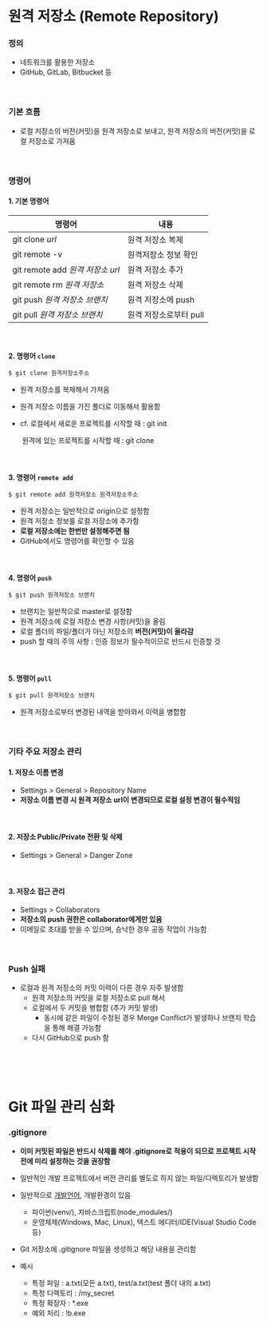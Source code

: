 # 원격 저장소 (Remote Repository)

### 정의

- 네트워크를 활용한 저장소
- GitHub, GitLab, Bitbucket 등

ㅤ

### 기본 흐름

- 로컬 저장소의 버전(커밋)을 원격 저장소로 보내고, 원격 저장소의 버전(커밋)을 로컬 저장소로 가져옴

ㅤ

### 명령어

#### 1. 기본 명령어

| 명령어                           | 내용                   |
| -------------------------------- | ---------------------- |
| git clone *url*                  | 원격 저장소 복제       |
| git remote -v                    | 원격저장소 정보 확인   |
| git remote add *원격 저장소 url* | 원격 저장소 추가       |
| git remote rm *원격 저장소*      | 원격 저장소 삭제       |
| git push *원격 저장소 브랜치*    | 원격 저장소에 push     |
| git pull *원격 저장소 브랜치*    | 원격 저장소로부터 pull |

ㅤ

#### 2. 명령어 `clone`

```bash
$ git clone 원격저장소주소
```

- 원격 저장소를 복제해서 가져옴

- 원격 저장소 이름을 가진 폴더로 이동해서 활용함

- cf. 로컬에서 새로운 프로젝트를 시작할 때 : git init

  ​     원격에 있는 프로젝트를 시작할 때 : git clone

ㅤ

#### 3. 명령어 `remote add`

```bash
$ git remote add 원격저장소 원격저장소주소
```

- 원격 저장소는 일반적으로 origin으로 설정함
- 원격 저장소 정보를 로컬 저장소에 추가함
- **로컬 저장소에는 한번만 설정해주면 됨**
- GitHub에서도 명령어를 확인할 수 있음

ㅤ

#### 4. 명령어 `push`

```bash
$ git push 원격저장소 브랜치
```

- 브랜치는 일반적으로 master로 설정함
- 원격 저장소에 로컬 저장소 변경 사항(커밋)을 올림
- 로컬 폴더의 파일/폴더가 아닌 저장소의 **버전(커밋)이 올라감**
- push 할 때의 주의 사항 : 인증 정보가 필수적이므로 반드시 인증할 것

ㅤ

#### 5. 명령어 `pull`

```bash
$ git pull 원격저장소 브랜치
```

- 원격 저장소로부터 변경된 내역을 받아와서 이력을 병합함

ㅤ

### 기타 주요 저장소 관리

#### 1. 저장소 이름 변경

- Settings > General > Repository Name
- **저장소 이름 변경 시 원격 저장소 url이 변경되므로 로컬 설정 변경이 필수적임**

ㅤ

#### 2. 저장소 Public/Private 전환 및 삭제

- Settings > General > Danger Zone

ㅤ

#### 3. 저장소 접근 관리

- Settings > Collaborators
- **저장소의 push 권한은 collaborator에게만 있음**
- 이메일로 초대를 받을 수 있으며, 승낙한 경우 공동 작업이 가능함

ㅤ

### Push 실패

- 로컬과 원격 저장소의 커밋 이력이 다른 경우 자주 발생함
  - 원격 저장소의 커밋을 로컬 저장소로 pull 해서
  - 로컬에서 두 커밋을 병합함 (추가 커밋 발생)
    - 동시에 같은 파일이 수정된 경우 Merge Conflict가 발생하나 브랜치 학습을 통해 해결 가능함
  - 다시 GitHub으로 push 함

ㅤ

ㅤ

# Git 파일 관리 심화

### .gitignore

- **이미 커밋된 파일은 반드시 삭제를 해야 .gitignore로 적용이 되므로 프로젝트 시작 전에 미리 설정하는 것을 권장함**

- 일반적인 개발 프로젝트에서 버전 관리를 별도로 하지 않는 파일/디렉토리가 발생함
- 일반적으로 [개발언어](https://github.com/github/gitignore), 개발환경이 있음
  - 파이썬(venv/), 자바스크립트(node_modules/)
  - 운영체제(Windows, Mac, Linux), 텍스트 에디터/IDE(Visual Studio Code 등)
- Git 저장소에 .gitignore 파일을 생성하고 해당 내용을 관리함
- 예시
  - 특정 파일 : a.txt(모든 a.txt), test/a.txt(test 폴더 내의 a.txt)
  - 특정 디렉토리 : /my_secret
  - 특정 확장자 : *.exe
  - 예외 처리 : !b.exe